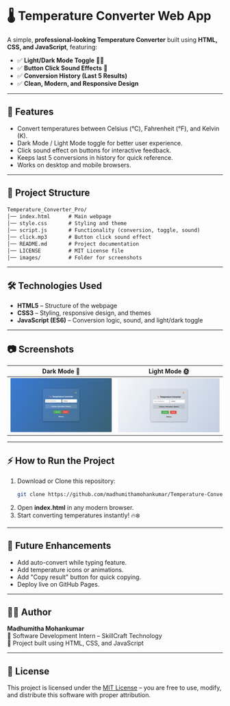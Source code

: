 # 🌡️ Temperature Converter Web App

A simple, **professional-looking Temperature Converter** built using **HTML, CSS, and JavaScript**, featuring:

- ✅ **Light/Dark Mode Toggle** 🌙🌞
- ✅ **Button Click Sound Effects** 🎵
- ✅ **Conversion History (Last 5 Results)**  
- ✅ **Clean, Modern, and Responsive Design**

---

## 🚀 Features

- Convert temperatures between Celsius (°C), Fahrenheit (°F), and Kelvin (K).
- Dark Mode / Light Mode toggle for better user experience.
- Click sound effect on buttons for interactive feedback.
- Keeps last 5 conversions in history for quick reference.
- Works on desktop and mobile browsers.

---

## 📂 Project Structure

```
Temperature_Converter_Pro/
│── index.html      # Main webpage
│── style.css       # Styling and theme
│── script.js       # Functionality (conversion, toggle, sound)
│── click.mp3       # Button click sound effect
│── README.md       # Project documentation
│── LICENSE         # MIT License file
│── images/         # Folder for screenshots
```
---

## 🛠️ Technologies Used

- **HTML5** – Structure of the webpage
- **CSS3** – Styling, responsive design, and themes
- **JavaScript (ES6)** – Conversion logic, sound, and light/dark toggle

---

## 📷 Screenshots

| Dark Mode 🌙                          | Light Mode 🌞                           |
|---------------------------------------|------------------------------------------|
| ![Dark Mode](images/screenshot1.png)  | ![Light Mode](images/screenshot2.png)    |

---

## ⚡ How to Run the Project

1. Download or Clone this repository:
   ```bash
   git clone https://github.com/madhumithamohankumar/Temperature-Convertor.git
   ```
2. Open **index.html** in any modern browser.
3. Start converting temperatures instantly! 🔥❄️

---

## 🌟 Future Enhancements

- Add auto-convert while typing feature.
- Add temperature icons or animations.
- Add "Copy result" button for quick copying.
- Deploy live on GitHub Pages.

---

## 👩‍💻 Author

**Madhumitha Mohankumar**  
💼 Software Development Intern – SkillCraft Technology  
📌 Project built using HTML, CSS, and JavaScript  

---

## 📜 License

This project is licensed under the [MIT License](LICENSE) – you are free to use, modify, and distribute this software with proper attribution.
